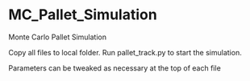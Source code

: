 # MC_Pallet_Simulation
Monte Carlo Pallet Simulation

Copy all files to local folder.
Run pallet_track.py to start the simulation.

Parameters can be tweaked as necessary at the top of each file
